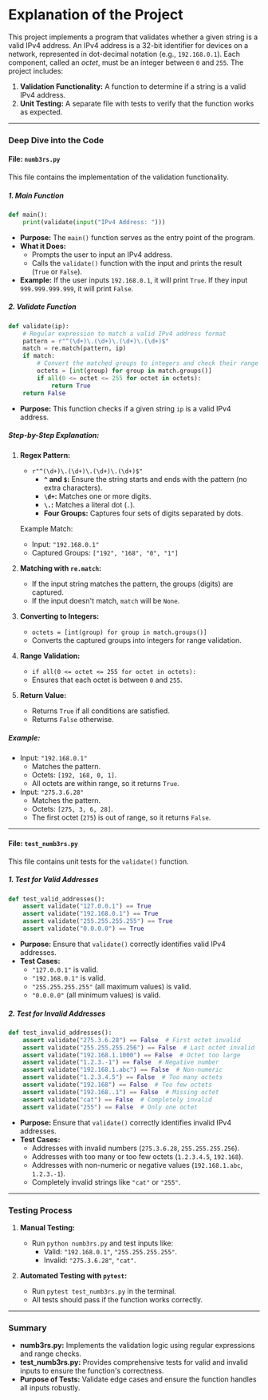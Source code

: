 # Explanation of the Project

This project implements a program that validates whether a given string is a valid IPv4 address. An IPv4 address is a 32-bit identifier for devices on a network, represented in dot-decimal notation (e.g., `192.168.0.1`). Each component, called an *octet*, must be an integer between `0` and `255`. The project includes:

1. **Validation Functionality:** A function to determine if a string is a valid IPv4 address.
2. **Unit Testing:** A separate file with tests to verify that the function works as expected.

---

### Deep Dive into the Code

#### File: `numb3rs.py`

This file contains the implementation of the validation functionality.

##### **1. Main Function**

```python
def main():
    print(validate(input("IPv4 Address: ")))
```

- **Purpose:** The `main()` function serves as the entry point of the program.
- **What it Does:**
  - Prompts the user to input an IPv4 address.
  - Calls the `validate()` function with the input and prints the result (`True` or `False`).
- **Example:**
  If the user inputs `192.168.0.1`, it will print `True`. If they input `999.999.999.999`, it will print `False`.

##### **2. Validate Function**

```python
def validate(ip):
    # Regular expression to match a valid IPv4 address format
    pattern = r"^(\d+)\.(\d+)\.(\d+)\.(\d+)$"
    match = re.match(pattern, ip)
    if match:
        # Convert the matched groups to integers and check their range
        octets = [int(group) for group in match.groups()]
        if all(0 <= octet <= 255 for octet in octets):
            return True
    return False
```

- **Purpose:** This function checks if a given string `ip` is a valid IPv4 address.

##### Step-by-Step Explanation:
1. **Regex Pattern:**
   - `r"^(\d+)\.(\d+)\.(\d+)\.(\d+)$"`
     - **`^` and `$`:** Ensure the string starts and ends with the pattern (no extra characters).
     - **`\d+`:** Matches one or more digits.
     - **`\.`:** Matches a literal dot (`.`).
     - **Four Groups:** Captures four sets of digits separated by dots.

   Example Match:
   - Input: `"192.168.0.1"`
   - Captured Groups: `["192", "168", "0", "1"]`

2. **Matching with `re.match`:**
   - If the input string matches the pattern, the groups (digits) are captured.
   - If the input doesn't match, `match` will be `None`.

3. **Converting to Integers:**
   - `octets = [int(group) for group in match.groups()]`
   - Converts the captured groups into integers for range validation.

4. **Range Validation:**
   - `if all(0 <= octet <= 255 for octet in octets):`
   - Ensures that each octet is between `0` and `255`.

5. **Return Value:**
   - Returns `True` if all conditions are satisfied.
   - Returns `False` otherwise.

##### Example:
- Input: `"192.168.0.1"`
  - Matches the pattern.
  - Octets: `[192, 168, 0, 1]`.
  - All octets are within range, so it returns `True`.
- Input: `"275.3.6.28"`
  - Matches the pattern.
  - Octets: `[275, 3, 6, 28]`.
  - The first octet (`275`) is out of range, so it returns `False`.

---

#### File: `test_numb3rs.py`

This file contains unit tests for the `validate()` function.

##### **1. Test for Valid Addresses**

```python
def test_valid_addresses():
    assert validate("127.0.0.1") == True
    assert validate("192.168.0.1") == True
    assert validate("255.255.255.255") == True
    assert validate("0.0.0.0") == True
```

- **Purpose:** Ensure that `validate()` correctly identifies valid IPv4 addresses.
- **Test Cases:**
  - `"127.0.0.1"` is valid.
  - `"192.168.0.1"` is valid.
  - `"255.255.255.255"` (all maximum values) is valid.
  - `"0.0.0.0"` (all minimum values) is valid.

##### **2. Test for Invalid Addresses**

```python
def test_invalid_addresses():
    assert validate("275.3.6.28") == False  # First octet invalid
    assert validate("255.255.255.256") == False  # Last octet invalid
    assert validate("192.168.1.1000") == False  # Octet too large
    assert validate("1.2.3.-1") == False  # Negative number
    assert validate("192.168.1.abc") == False  # Non-numeric
    assert validate("1.2.3.4.5") == False  # Too many octets
    assert validate("192.168") == False  # Too few octets
    assert validate("192.168..1") == False  # Missing octet
    assert validate("cat") == False  # Completely invalid
    assert validate("255") == False  # Only one octet
```

- **Purpose:** Ensure that `validate()` correctly identifies invalid IPv4 addresses.
- **Test Cases:**
  - Addresses with invalid numbers (`275.3.6.28`, `255.255.255.256`).
  - Addresses with too many or too few octets (`1.2.3.4.5`, `192.168`).
  - Addresses with non-numeric or negative values (`192.168.1.abc`, `1.2.3.-1`).
  - Completely invalid strings like `"cat"` or `"255"`.

---

### Testing Process

1. **Manual Testing:**
   - Run `python numb3rs.py` and test inputs like:
     - Valid: `"192.168.0.1"`, `"255.255.255.255"`.
     - Invalid: `"275.3.6.28"`, `"cat"`.

2. **Automated Testing with `pytest`:**
   - Run `pytest test_numb3rs.py` in the terminal.
   - All tests should pass if the function works correctly.

---

### Summary

- **numb3rs.py:** Implements the validation logic using regular expressions and range checks.
- **test_numb3rs.py:** Provides comprehensive tests for valid and invalid inputs to ensure the function's correctness.
- **Purpose of Tests:** Validate edge cases and ensure the function handles all inputs robustly.
